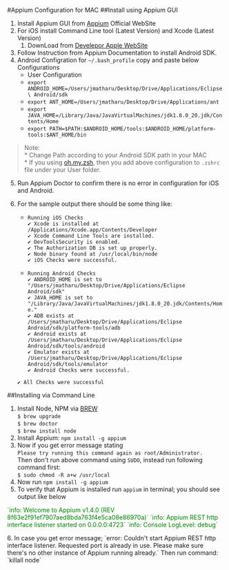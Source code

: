 #Appium Configuration for MAC
##Install using Appium GUI
1. Install Appium GUI from [Appium](http://appium.io) Official WebSite 
2. For iOS install Command Line tool (Latest Version) and Xcode (Latest Version)
    1. DownLoad from [Develepor Apple WebSite](https://developer.apple.com)
3. Follow Instruction from Appium Documentation to install Android SDK. 
4. Android Configration for `~/.bash_profile` copy and paste below Configurations
    * User Configuration
    * `export ANDROID_HOME=/Users/jmatharu/Desktop/Drive/Applications/Eclipse\ Android/sdk`
    * `export ANT_HOME=/Users/jmatharu/Desktop/Drive/Applications/ant`
    * `export JAVA_HOME=/Library/Java/JavaVirtualMachines/jdk1.8.0_20.jdk/Contents/Home`
    * `export PATH=$PATH:$ANDROID_HOME/tools:$ANDROID_HOME/platform-tools:$ANT_HOME/bin`
> Note:   
        * Change Path according to your Android SDK path in your MAC    
        * If you using [oh.my.zsh](http://ohmyz.sh), then you add above configuration to `.zshrc` file under your User folder. 
5. Run Appium Doctor to confirm there is no error in configuration for iOS and Android.
6. For the sample output there should be some thing like:    
    * `Running iOS Checks`    
    `✔ Xcode is installed at /Applications/Xcode.app/Contents/Developer`    
    `✔ Xcode Command Line Tools are installed.`    
    `✔ DevToolsSecurity is enabled.`    
    `✔ The Authorization DB is set up properly.`    
    `✔ Node binary found at /usr/local/bin/node`    
    `✔ iOS Checks were successful.`      
   
    * `Running Android Checks`    
    `✔ ANDROID_HOME is set to "/Users/jmatharu/Desktop/Drive/Applications/Eclipse Android/sdk"`    
    `✔ JAVA_HOME is set to "/Library/Java/JavaVirtualMachines/jdk1.8.0_20.jdk/Contents/Home."`    
    `✔ ADB exists at /Users/jmatharu/Desktop/Drive/Applications/Eclipse Android/sdk/platform-tools/adb`    
    `✔ Android exists at /Users/jmatharu/Desktop/Drive/Applications/Eclipse Android/sdk/tools/android`    
    `✔ Emulator exists at /Users/jmatharu/Desktop/Drive/Applications/Eclipse Android/sdk/tools/emulator`    
    `✔ Android Checks were successful.`      

    `✔ All Checks were successful`    

##Installing via Command Line
1. Install Node, NPM via [BREW](http://brew.sh)  
`$ brew upgrade`   
`$ brew doctor`   
`$ brew install node`  
2. Install Appium: `npm install -g appium`
3. Now if you get error message stating   
`Please try running this command again as root/Administrator.`    
Then don't run above command using `SUDO`, instead run following command first:   
`$ sudo chmod -R a+w /usr/local`
4. Now run `npm install -g appium`
5. To verify that Appium is installed run `appium` in terminal; you should see output like below   
<p style='color:green'>`info: Welcome to Appium v1.4.0 (REV 8f63e2f91ef7907aed8bda763f4e5ca08e86970a)`    
`info: Appium REST http interface listener started on 0.0.0.0:4723`    
`info: Console LogLevel: debug`</p>    
6. In case you get error message;    
`error: Couldn't start Appium REST http interface listener. Requested port is already in use. Please make sure there's no other instance of Appium running already.`   
Then run command:  `killall node`   
